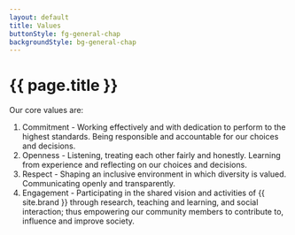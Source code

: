 ```yaml
---
layout: default
title: Values
buttonStyle: fg-general-chap
backgroundStyle: bg-general-chap
---
```


# {{ page.title }}

Our core values are:

1. Commitment - Working effectively and with dedication to perform to the highest standards. Being responsible and accountable for our choices and decisions.
2. Openness - Listening, treating each other fairly and honestly. Learning from experience and reflecting on our choices and decisions.
3. Respect - Shaping an inclusive environment in which diversity is valued. Communicating openly and transparently.
4. Engagement - Participating in the shared vision and activities of {{ site.brand }} through research, teaching and learning, and social interaction; thus empowering our community members to contribute to, influence and improve society.